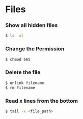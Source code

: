 # Files
### Show all hidden files
```sh
$ ls -al
```
### Change the Permission
```sh
$ chmod 665
```
### Delete the file
```sh
$ unlink filename
$ rm filename
```
### Read x lines from the bottom
```sh
$ tail -x <file_path>
```